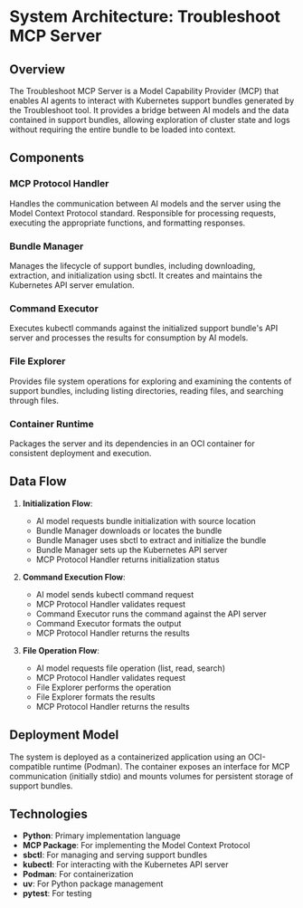# System Architecture: Troubleshoot MCP Server

## Overview

The Troubleshoot MCP Server is a Model Capability Provider (MCP) that enables AI agents to interact with Kubernetes support bundles generated by the Troubleshoot tool. It provides a bridge between AI models and the data contained in support bundles, allowing exploration of cluster state and logs without requiring the entire bundle to be loaded into context.

## Components

### MCP Protocol Handler
Handles the communication between AI models and the server using the Model Context Protocol standard. Responsible for processing requests, executing the appropriate functions, and formatting responses.

### Bundle Manager
Manages the lifecycle of support bundles, including downloading, extraction, and initialization using sbctl. It creates and maintains the Kubernetes API server emulation.

### Command Executor
Executes kubectl commands against the initialized support bundle's API server and processes the results for consumption by AI models.

### File Explorer
Provides file system operations for exploring and examining the contents of support bundles, including listing directories, reading files, and searching through files.

### Container Runtime
Packages the server and its dependencies in an OCI container for consistent deployment and execution.

## Data Flow

1. **Initialization Flow**:
   - AI model requests bundle initialization with source location
   - Bundle Manager downloads or locates the bundle
   - Bundle Manager uses sbctl to extract and initialize the bundle
   - Bundle Manager sets up the Kubernetes API server
   - MCP Protocol Handler returns initialization status

2. **Command Execution Flow**:
   - AI model sends kubectl command request
   - MCP Protocol Handler validates request
   - Command Executor runs the command against the API server
   - Command Executor formats the output
   - MCP Protocol Handler returns the results

3. **File Operation Flow**:
   - AI model requests file operation (list, read, search)
   - MCP Protocol Handler validates request
   - File Explorer performs the operation
   - File Explorer formats the results
   - MCP Protocol Handler returns the results

## Deployment Model

The system is deployed as a containerized application using an OCI-compatible runtime (Podman). The container exposes an interface for MCP communication (initially stdio) and mounts volumes for persistent storage of support bundles.

## Technologies

- **Python**: Primary implementation language
- **MCP Package**: For implementing the Model Context Protocol
- **sbctl**: For managing and serving support bundles
- **kubectl**: For interacting with the Kubernetes API server
- **Podman**: For containerization
- **uv**: For Python package management
- **pytest**: For testing
